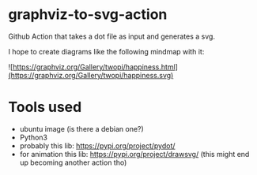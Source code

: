 # graphviz-to-svg-action

Github Action that takes a dot file as input and generates a svg.

I hope to create diagrams like the following mindmap with it:

![https://graphviz.org/Gallery/twopi/happiness.html](https://graphviz.org/Gallery/twopi/happiness.svg)

# Tools used

 - ubuntu image (is there a debian one?)
 - Python3
 - probably this lib: https://pypi.org/project/pydot/
 - for animation this lib: https://pypi.org/project/drawsvg/ (this might end up becoming another action tho)
